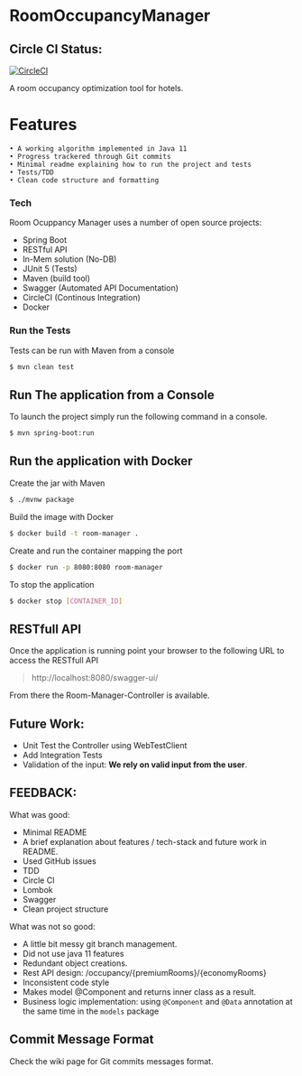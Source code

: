 # RoomOccupancyManager


## Circle CI Status: 
[![CircleCI](https://circleci.com/gh/MaMoreo/room-occupancy-manager.svg?style=svg)](https://circleci.com/gh/MaMoreo/room-occupancy-manager)

A room occupancy optimization tool for hotels.

# Features
    • A working algorithm implemented in Java 11
    • Progress trackered through Git commits
    • Minimal readme explaining how to run the project and tests
    • Tests/TDD
    • Clean code structure and formatting

### Tech

Room Ocuppancy Manager uses a number of open source projects:

   - Spring Boot
  - RESTful API
  - In-Mem solution (No-DB)
  - JUnit 5 (Tests)
  - Maven (build tool)
  - Swagger (Automated API Documentation)
  - CircleCI (Continous Integration)
  - Docker


### Run the Tests

Tests can be run with Maven from a console

```sh
$ mvn clean test
```
## Run The application from a Console
To launch the project simply run the following command in a console.

```sh
$ mvn spring-boot:run
```

## Run the application with Docker
Create the jar with Maven
```sh
$ ./mvnw package
```
Build the image with Docker

```sh
$ docker build -t room-manager .
```
Create and run the container mapping the port 
```sh
$ docker run -p 8080:8080 room-manager
```
To stop the application
```sh
$ docker stop [CONTAINER_ID]
```


## RESTfull API
Once the application is running point your browser to the following URL to access
the RESTfull API
> http://localhost:8080/swagger-ui/

From there the Room-Manager-Controller is available.

## Future Work:
* Unit Test the Controller using WebTestClient
* Add Integration Tests
* Validation of the input: **We rely on valid input from the user**.


## FEEDBACK: 

What was good:
- Minimal README
- A brief explanation about features / tech-stack and future work in README.
- Used GitHub issues 
- TDD
- Circle CI
- Lombok
- Swagger
- Clean project structure

What was not so good:
- A little bit messy git branch management. 
- Did not use java 11 features
- Redundant object creations.
- Rest API design: /occupancy/{premiumRooms}/{economyRooms}
- Inconsistent code style
- Makes model @Component and returns inner class as a result. 
- Business logic implementation: using `@Component` and `@Data` annotation at the same time in the `models` package

## Commit Message Format
Check the wiki page for Git commits messages format.

